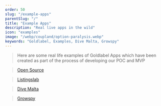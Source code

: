 ```yaml
---
order: 50
slug: "/example-apps"
parentSlug: "/"
title: "Example Apps"
description: "Real live apps in the wild"
icon: "examples"
image: "/webp/coupland/option-paralysis.webp"
keywords: "Goldlabel, Examples, Dive Malta, Growspy"
---
```


> Here are some real life examples of Goldlabel Apps which have been created as part of the process of developing our POC and MVP

> [Open Source](https://free.goldlabel.pro/)

> [Listingslab](https://listingslab.com/)

> [Dive Malta](https://divemalta.app/)

> [Growspy](https://growspy.app/)

